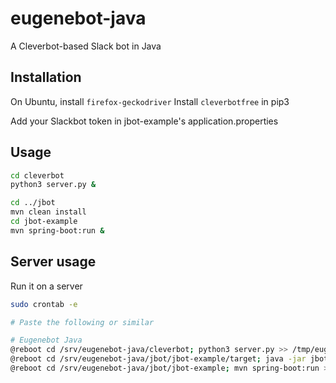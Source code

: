 # eugenebot-java
A Cleverbot-based Slack bot in Java

## Installation

On Ubuntu, install `firefox-geckodriver`
Install `cleverbotfree` in pip3

Add your Slackbot token in jbot-example's application.properties

## Usage
```bash
cd cleverbot
python3 server.py &

cd ../jbot
mvn clean install
cd jbot-example
mvn spring-boot:run &
```

## Server usage

Run it on a server

```bash
sudo crontab -e

# Paste the following or similar

# Eugenebot Java
@reboot cd /srv/eugenebot-java/cleverbot; python3 server.py >> /tmp/eugenebot-cleverbot.log 2>&1
@reboot cd /srv/eugenebot-java/jbot/jbot-example/target; java -jar jbot-example-4.1.2-rc.3-SNAPSHOT.jar >> /tmp/eugenebot-jbot.log 2>&1
@reboot cd /srv/eugenebot-java/jbot/jbot-example; mvn spring-boot:run >> /tmp/eugenebot-jbot.log 2>&1
```

